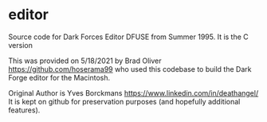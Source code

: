 # editor
Source code for Dark Forces Editor DFUSE from Summer 1995. It is the C version

This was provided on 5/18/2021 by Brad Oliver https://github.com/hoserama99 who used this codebase to build the Dark Forge editor for the Macintosh.

Original Author is Yves Borckmans https://www.linkedin.com/in/deathangel/ It is kept on github for preservation purposes (and hopefully additional features). 
